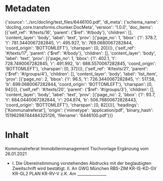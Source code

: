 # Metadaten
{'source': '../src/docling/test_files/6446100.pdf', 'dl_meta': {'schema_name': 'docling_core.transforms.chunker.DocMeta', 'version': '1.0.0', 'doc_items': [{'self_ref': '#/texts/16', 'parent': {'$ref': '#/body'}, 'children': [], 'content_layer': 'body', 'label': 'text', 'prov': [{'page_no': 1, 'bbox': {'l': 378.7, 't': 781.3440067282845, 'r': 495.927, 'b': 769.0680067282844, 'coord_origin': 'BOTTOMLEFT'}, 'charspan': [0, 20]}]}, {'self_ref': '#/texts/17', 'parent': {'$ref': '#/body'}, 'children': [], 'content_layer': 'body', 'label': 'text', 'prov': [{'page_no': 1, 'bbox': {'l': 402.1, 't': 728.7490067282845, 'r': 491.992, 'b': 688.5570067282845, 'coord_origin': 'BOTTOMLEFT'}, 'charspan': [0, 37]}]}, {'self_ref': '#/texts/21', 'parent': {'$ref': '#/groups/4'}, 'children': [], 'content_layer': 'body', 'label': 'list_item', 'prov': [{'page_no': 2, 'bbox': {'l': 96.5, 't': 726.3440067282845, 'r': 517.58, 'b': 699.0680067282844, 'coord_origin': 'BOTTOMLEFT'}, 'charspan': [0, 94]}]}, {'self_ref': '#/texts/20', 'parent': {'$ref': '#/groups/3'}, 'children': [], 'content_layer': 'body', 'label': 'text', 'prov': [{'page_no': 2, 'bbox': {'l': 93.7, 't': 684.0440067282844, 'r': 204.874, 'b': 506.76800672828443, 'coord_origin': 'BOTTOMLEFT'}, 'charspan': [0, 82]}]}], 'headings': ['Kommunalreferat'], 'origin': {'mimetype': 'application/pdf', 'binary_hash': 15196298744484325126, 'filename': '6446100.pdf'}}}

# Inhalt
Kommunalreferat
Immobilienmanagement
Tischvorlage Ergänzung vom 26.01.2021
- I. Die Übereinstimmung vorstehenden Abdrucks mit der beglaubigten Zweitschrift wird bestätigt.
II. An GWG München RBS-ZIM KR-IS-KD-GV KR-GL2 PLAN KR-RV-V z.K. Am _______________
